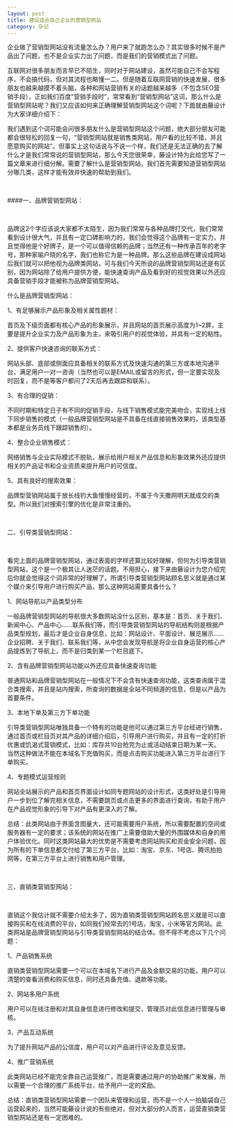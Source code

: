 ```yaml
---
layout: post
title: 建设适合自己企业的营销型网站
category: 杂记
---
```




企业做了营销型网站没有流量怎么办？用户来了就跑怎么办？其实很多时候不是产品出了问题，也不是企业实力出了问题，而是我们的营销模式出了问题。

互联网对很多朋友而言早已不陌生，同时对于网站建设，虽然可能自己不会写程序，不会搞代码，但对其流程也略懂一二。但是随着互联网营销的快速发展，很多朋友也越来越摸不着头脑，各种和网站营销有关的话题越来越多（不包含SEO营销手段），正如我们百度“营销手段时”，常常看到“营销型网站”这词，那么什么是营销型网站呢？我们又应该如何来正确理解营销型网站这个词呢？下面就由藤设计为大家详细介绍下：

我们遇到这个词可能会问很多朋友什么是营销型网站这个问题，绝大部分朋友可能都会很轻松的回复一句，“营销型网站就是销售类网站，用户看的比较不错，并且愿意购买的网站”。但事实上这句话说与不说一个样，我们还是无法正确的去了解什么才是我们常常说的营销型网站，那么今天您很荣幸，藤设计特为此给您写了一篇文章来进行细分解。需要了解什么是营销型网站，我们首先需要知道营销型网站分哪几类，这样才能有效并快速的帮助到我们。

<br />

####一、品牌营销型网站：

<br />

品牌这2个字应该说大家都不太陌生，因为我们常常与各种品牌打交代，我们常常看到设计很大气，并且有一定口碑影响力的，我们会觉得这个品牌有一定实力，并且觉得他是个好牌子，是一个可以值得信赖的品牌；当然还有一种传承百年的老字号，那种家喻户晓的名字，我们也称它为是一种品牌。那么这些品牌在建设成网站后我们就可以把他视为品牌类网站，可与我们今天所说的品牌营销型网站还是有区别，因为网站除了给用户提供方便，能快速查询产品及看到好的视觉效果以外还应具备营销手段才能被称为品牌营销型网站。

什么是品牌营销型网站：

1、有足够展示产品形象及相关属性题材：

首页及下级页面都有核心产品的形象展示，并且网站的首页展示高度为1~2屏，主要是提升企业实力及产品形象为主，来吸引用户的视觉体验，并具有一定的粘性。

2、提供客户快速咨询的联系方式：

网站头部、底部或侧面应具备相关的联系方式及快速沟通的第三方或本地沟通平台，满足用户一对一咨询（当然也可以是EMAIL或留言的形式，但一定要实现及时回复，而不是等客户都问了2天后再去跟踪和联系）。

3、有合理的促销：

不同时期和特定日子有不同的促销手段，与线下销售模式能完美吻合，实现线上线下同步销售的模式（一般品牌营销型网站是不具备在线直接销售效果的，该类型基本都是业务员线下跟踪销售的）。

4、整合企业销售模式：

网络销售与企业实际模式不脱轨，展示给用户相关产品信息和形象效果外还应提供相关的产品证书和企业资质来提升用户的可信度。

5、具有良好的搜索效果：

品牌型营销网站属于放长线钓大鱼慢慢经营的，不属于今天撒网明天就成交的类型。所以我们对搜索引擎的优化是非常注重的。

<br />

二、引导类营销型网站：

<br />

看完上面的品牌营销型网站，通过表面的字样还算比较好理解，但何为引导类营销型网站，这个是一个极其让人迷茫的话题。不用担心，接下来由藤设计为您介绍完后你就会觉得这个词非常的好理解了。所谓引导类营销型网站顾名思义就是通过某个媒介来引导用户进行购买产品，那么这种网站需要具备什么？

1、网站导航以产品类型分布

一般品牌营销型网站的导航很大多数网站没什么区别，基本是：首页、关于我们、新闻中心、产品中心……联系我们等，而引导类营销型网站的导航结构则是根据产品类型规划，最后才是企业自身信息，比如：网站设计、平面设计、展览展示……企业招聘、关于我们、联系我们等，从中您会发现导航是将企业自身运营的核心产品提炼到了导航上，而不是归类到某一个栏目底下。

2、含有品牌营销型网站功能以外还应具备快速查询功能

普通网站和品牌营销型网站在一般情况下不会含有快速查询功能，这类查询属于混合类搜索，并且是站内搜索，所查询的数据是全站不同频道的信息，但是以产品为首要条件。

3、本地下单及第三方下单功能

引导类营销型网站唯独具备一个特有的功能是他可以通过第三方平台经进行销售，通过首页或栏目页对其产品的详细介绍后，引导用户进行购买，并且有一定的打折优惠或饥渴式营销模式，比如：库存共10台抢完为止或活动结束日期为某一天。当然这种做法不能在本域名下充值购买，而是点击购买功能进入第三方平台进行下单购买。

4、专题模式运营规则

网站全站展示的产品和首页界面设计如同专题网站的设计形式，这类好处是引导用户一步到位了解完相关信息，不需要跳页或点击更多的界面进行查询，有助于用户在产品视觉形象的引导下对产品有更深入的了解。

总结：此类网站由于界面含图量大，还可能需要用户系统，所以需要配置的空间或服务器有一定的要求；该系统的网站在推广上需要借助大量的外围媒体和自身的用户体验优化。同时这类网站最大的优势是不需要考虑网站购买和资金安全问题，因为所有的下单信息都交付给了第三方平台，比如：淘宝、京东、1号店、腾讯拍拍网等，在第三方平台上进行销售和用户管理。

<br />

三、直销类营销型网站：

<br />

直销这个我估计就不需要介绍太多了，因为直销类营销型网站顾名思义就是可以直接购买和在线消费的平台，如同我们经常去的1号店，淘宝，小米等官方网站。此类网站是品牌营销型网站与引导类营销型网站的结合体。但不得不考虑以下几个问题：

1、产品销售系统

直销类营销型网站需要一个可以在本域名下进行产品及金额交易的功能，用户可以清楚的查看消费和购买信息，同时还具备充值、退款等功能。

2、网站多用户系统

用户可以在线注册和对其自身信息进行修改和提交，管理员对此信息进行管理与审核。

3、产品互动系统

为了提升网站产品的公信度，用户可以对产品进行评论及意见反馈。

4、推广营销系统

此类网站已经不能完全靠自己运营推广，而是需要通过用户的协助推广来发展，所以需要一个合理的推广系统平台，给予用户一定的奖励。

总结：直销类营销型网站需要一个团队来管理和运营，而不是一个人一拍脑袋自己运营起来的，当然可能藤设计说的有些绝对，但对大部分的人而言，运营直销类营销型网站还是有一定困难的。
